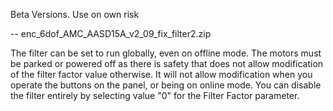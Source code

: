 Beta Versions. Use on own risk


-- enc_6dof_AMC_AASD15A_v2_09_fix_filter2.zip

The filter can be set to run globally, even on offline mode. 
The motors must be parked or powered off as there is safety that does not allow modification of the filter factor value otherwise. It will not allow modification when you operate the buttons on the panel, or being on online mode.
You can disable the filter entirely by selecting value "0" for the Filter Factor parameter.

